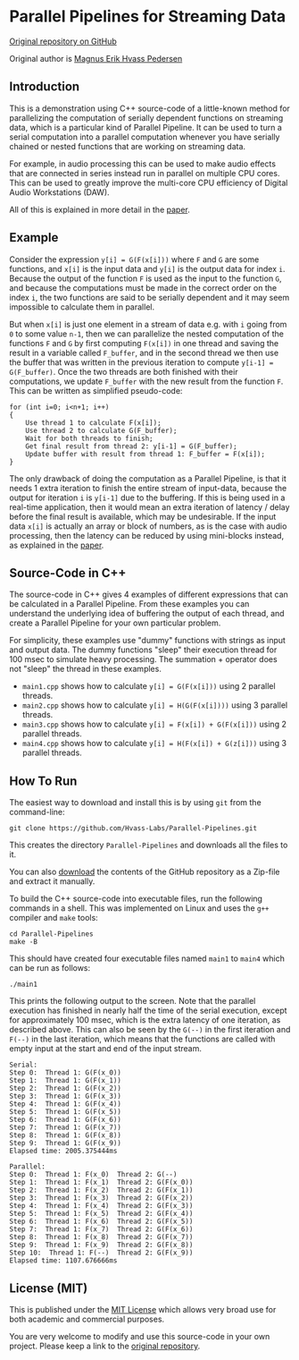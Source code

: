 # Parallel Pipelines for Streaming Data

[Original repository on GitHub](https://github.com/Hvass-Labs/Parallel-Pipelines)

Original author is [Magnus Erik Hvass Pedersen](http://www.hvass-labs.org)


## Introduction

This is a demonstration using C++ source-code of a little-known method for parallelizing the computation of serially dependent functions on streaming data, which is a particular kind of Parallel Pipeline. It can be used to turn a serial computation into a parallel computation whenever you have serially chained or nested functions that are working on streaming data.

For example, in audio processing this can be used to make audio effects that are connected in series instead run in parallel on multiple CPU cores. This can be used to greatly improve the multi-core CPU efficiency of Digital Audio Workstations (DAW).

All of this is explained in more detail in the [paper](https://github.com/Hvass-Labs/Parallel-Pipelines/raw/main/pedersen2022parallel-pipelines.pdf).


## Example

Consider the expression `y[i] = G(F(x[i]))` where `F` and `G` are some functions, and `x[i]` is the input data and `y[i]` is the output data for index `i`. Because the output of the function `F` is used as the input to the function `G`, and because the computations must be made in the correct order on the index `i`, the two functions are said to be serially dependent and it may seem impossible to calculate them in parallel.

But when `x[i]` is just one element in a stream of data e.g. with `i` going from `0` to some value `n-1`, then we can parallelize the nested computation of the functions `F` and `G` by first computing `F(x[i])` in one thread and saving the result in a variable called `F_buffer`, and in the second thread we then use the buffer that was written in the previous iteration to compute `y[i-1] = G(F_buffer)`. Once the two threads are both finished with their computations, we update `F_buffer` with the new result from the function `F`. This can be written as simplified pseudo-code:

    for (int i=0; i<n+1; i++)
    {
        Use thread 1 to calculate F(x[i]);
        Use thread 2 to calculate G(F_buffer);
        Wait for both threads to finish;
        Get final result from thread 2: y[i-1] = G(F_buffer);
        Update buffer with result from thread 1: F_buffer = F(x[i]);
    }

The only drawback of doing the computation as a Parallel Pipeline, is that it needs 1 extra iteration to finish the entire stream of input-data, because the output for iteration `i` is `y[i-1]` due to the buffering. If this is being used in a real-time application, then it would mean an extra iteration of latency / delay before the final result is available, which may be undesirable. If the input data `x[i]` is actually an array or block of numbers, as is the case with audio processing, then the latency can be reduced by using mini-blocks instead, as explained in the [paper](https://github.com/Hvass-Labs/Parallel-Pipeline/raw/main/pedersen2022parallel-pipelines.pdf). 


## Source-Code in C++

The source-code in C++ gives 4 examples of different expressions that can be calculated in a Parallel Pipeline. From these examples you can understand the underlying idea of buffering the output of each thread, and create a Parallel Pipeline for your own particular problem.

For simplicity, these examples use "dummy" functions with strings as input and output data. The dummy functions "sleep" their execution thread for 100 msec to simulate heavy processing. The summation + operator does not "sleep" the thread in these examples.

- `main1.cpp` shows how to calculate `y[i] = G(F(x[i]))` using 2 parallel threads.
- `main2.cpp` shows how to calculate `y[i] = H(G(F(x[i])))` using 3 parallel threads.
- `main3.cpp` shows how to calculate `y[i] = F(x[i]) + G(F(x[i]))` using 2 parallel threads.
- `main4.cpp` shows how to calculate `y[i] = H(F(x[i]) + G(z[i]))` using 3 parallel threads.


## How To Run

The easiest way to download and install this is by using `git` from the command-line:

    git clone https://github.com/Hvass-Labs/Parallel-Pipelines.git

This creates the directory `Parallel-Pipelines` and downloads all the files to it.

You can also [download](https://github.com/Hvass-Labs/Parallel-Pipelines/archive/master.zip) the contents of the GitHub repository as a Zip-file and extract it manually.

To build the C++ source-code into executable files, run the following commands in a shell. This was implemented on Linux and uses the `g++` compiler and `make` tools:

    cd Parallel-Pipelines
    make -B

This should have created four executable files named `main1` to `main4` which can be run as follows:

    ./main1

This prints the following output to the screen. Note that the parallel execution has finished in nearly half the time of the serial execution, except for approximately 100 msec, which is the extra latency of one iteration, as described above. This can also be seen by the `G(--)` in the first iteration and `F(--)` in the last iteration, which means that the functions are called with empty input at the start and end of the input stream.

    Serial:
    Step 0:  Thread 1: G(F(x_0))
    Step 1:  Thread 1: G(F(x_1))
    Step 2:  Thread 1: G(F(x_2))
    Step 3:  Thread 1: G(F(x_3))
    Step 4:  Thread 1: G(F(x_4))
    Step 5:  Thread 1: G(F(x_5))
    Step 6:  Thread 1: G(F(x_6))
    Step 7:  Thread 1: G(F(x_7))
    Step 8:  Thread 1: G(F(x_8))
    Step 9:  Thread 1: G(F(x_9))
    Elapsed time: 2005.375444ms

    Parallel:
    Step 0:  Thread 1: F(x_0)  Thread 2: G(--)
    Step 1:  Thread 1: F(x_1)  Thread 2: G(F(x_0))
    Step 2:  Thread 1: F(x_2)  Thread 2: G(F(x_1))
    Step 3:  Thread 1: F(x_3)  Thread 2: G(F(x_2))
    Step 4:  Thread 1: F(x_4)  Thread 2: G(F(x_3))
    Step 5:  Thread 1: F(x_5)  Thread 2: G(F(x_4))
    Step 6:  Thread 1: F(x_6)  Thread 2: G(F(x_5))
    Step 7:  Thread 1: F(x_7)  Thread 2: G(F(x_6))
    Step 8:  Thread 1: F(x_8)  Thread 2: G(F(x_7))
    Step 9:  Thread 1: F(x_9)  Thread 2: G(F(x_8))
    Step 10:  Thread 1: F(--)  Thread 2: G(F(x_9))
    Elapsed time: 1107.676666ms


## License (MIT)

This is published under the [MIT License](https://github.com/Hvass-Labs/Parallel-Pipelines/blob/main/LICENSE) which allows very broad use for both academic and commercial purposes.

You are very welcome to modify and use this source-code in your own project. Please keep a link to the [original repository](https://github.com/Hvass-Labs/Parallel-Pipelines).
